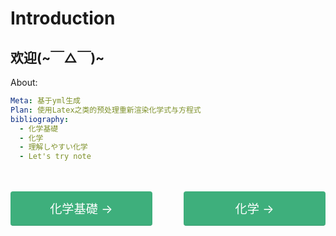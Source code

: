 
# Introduction

## 欢迎\(~￣△￣\)~

About:

```yaml
Meta: 基于yml生成
Plan: 使用Latex之类的预处理重新渲染化学式与方程式
bibliography:
  - 化学基礎
  - 化学
  - 理解しやすい化学
  - Let's try note
```

<div style="display: flex; margin-top: 3rem;     justify-content: space-between;"><span style=" width: 45%;text-align: center;"><a href="/basic/" style=" text-decoration: none;
   width: 100%; 
                                                                              display: inline-block;
                                                                              font-size: 1.2rem;
                                                                              color: #fff;
                                                                              background-color: #3eaf7c;
                                                                              padding: .8rem 1.6rem;
                                                                              border-radius: 4px;
                                                                              transition: background-color .1s ease;
                                                                              box-sizing: border-box;
                                                                              border-bottom: 1px solid #389d70;">化学基礎 →</a></span><span style=" width: 45%;text-align: center;"><a href="/chemistry/" style="
                                                                              width: 100%; 
                                                                              text-decoration: none;
                                                                              display: inline-block;
                                                                              font-size: 1.2rem;
                                                                              color: #fff;
                                                                              background-color: #3eaf7c;
                                                                              padding: .8rem 1.6rem;
                                                                              border-radius: 4px;
                                                                              transition: background-color .1s ease;
                                                                              box-sizing: border-box;
                                                                              border-bottom: 1px solid #389d70;">化学 →</a></span></div>